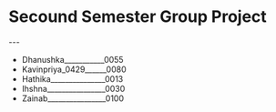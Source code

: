 <h1>Secound Semester Group Project</h1>
---

<div>
  <ul>
  <li>Dhanushka___________0055</li>
  <li>Kavinpriya_0429______0080</li>
  <li>Hathika_______________0013</li>
  <li>Ihshna________________0030</li>
  <li>Zainab________________0100</li>
</ul>

  
</div>
